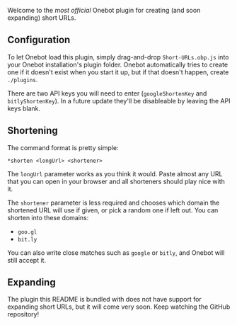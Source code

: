 Welcome to the *most official* Onebot plugin for creating (and soon expanding) short URLs.

## Configuration

To let Onebot load this plugin, simply drag-and-drop `Short-URLs.obp.js` into your Onebot installation's plugin folder. Onebot automatically tries to create one if it doesn't exist when you start it up, but if that doesn't happen, create `./plugins`.

There are two API keys you will need to enter (`googleShortenKey` and `bitlyShortenKey`). In a future update they'll be disableable by leaving the API keys blank.

## Shortening

The command format is pretty simple:

    *shorten <longUrl> <shortener>
    
The `longUrl` parameter works as you think it would. Paste almost any URL that you can open in your browser and all shorteners should play nice with it.

The `shortener` parameter is less required and chooses which domain the shortened URL will use if given, or pick a random one if left out. You can shorten into these domains:

* `goo.gl`
* `bit.ly`

You can also write close matches such as `google` or `bitly`, and Onebot will still accept it.

## Expanding

The plugin this README is bundled with does not have support for expanding short URLs, but it will come very soon. Keep watching the GitHub repository!
